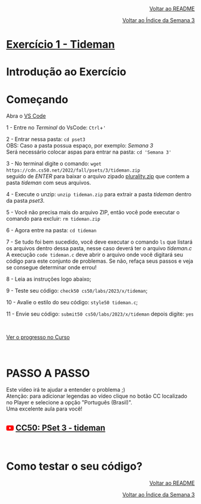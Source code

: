 <p align="right">
   <a href="https://patyfil.github.io/cs50-cc50-harvard/">Voltar ao README</a>
</p>
<p align="right">
   <a href="https://patyfil.github.io/cs50-cc50-harvard/3-Algoritmos.html">Voltar ao Índice da Semana 3</a>
</p>

# [Exercício 1 - Tideman](https://cs50.harvard.edu/x/2023/psets/3/tideman/)  

 

# Introdução ao Exercício

# Começando  

Abra o [VS Code](https://code.cs50.io/)

1 - Entre no *Terminal* do VsCode: `Ctrl`+`'`  

2 - Entrar nessa pasta: `cd pset3`  
OBS: Caso a pasta possua espaço, por exemplo: *Semana 3*  
Será necessário colocar aspas para entrar na pasta: `cd 'Semana 3'` 

3 - No terminal digite o comando: `wget https://cdn.cs50.net/2022/fall/psets/3/tideman.zip`  
seguido de *ENTER* para baixar o arquivo zipado [plurality.zip](https://patyfil.github.io/cs50-cc50-harvard/semana3/tideman.zip) que contem a pasta *tideman* com seus arquivos.  

4 - Execute o unzip: `unzip tideman.zip` para extrair a pasta *tideman* dentro da pasta *pset3*.  

5 - Você não precisa mais do arquivo ZIP, então você pode executar o comando para excluir: `rm tideman.zip`  

6 - Agora entre na pasta: `cd tideman`  

7 - Se tudo foi bem sucedido, você deve executar o comando `ls` que listará os arquivos dentro dessa pasta, nesse caso deverá ter o arquivo *tideman.c*  
A execução `code tideman.c` deve abrir o arquivo onde você digitará seu código para este conjunto de problemas. Se não, refaça seus passos e veja se consegue determinar onde errou!  

8 - Leia as instruções logo abaixo;

9 - Teste seu código: `check50 cs50/labs/2023/x/tideman`;  

10 - Avalie o estilo do seu código: `style50 tideman.c`;  

11 - Envie seu código: `submit50 cs50/labs/2023/x/tideman` depois digite: `yes`  

&nbsp;

[Ver o progresso no Curso](https://cs50.me/cs50x)

&nbsp;

# PASSO A PASSO  

Este vídeo irá te ajudar a entender o problema ;)  
Atenção: para adicionar legendas ao vídeo clique no botão CC localizado no Player e selecione a opção "Português (Brasil)".  
Uma excelente aula para você!  
## <img src="../assets/youtube.svg" width=20 /> [CC50: PSet 3 - tideman]()

&nbsp;

# Como testar o seu código?

<p align="right">
   <a href="https://patyfil.github.io/cs50-cc50-harvard/">Voltar ao README</a>
</p>
<p align="right">
   <a href="https://patyfil.github.io/cs50-cc50-harvard/3-Algoritmos.html">Voltar ao Índice da Semana 3</a>
</p>
